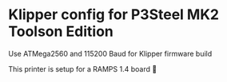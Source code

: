 # Klipper config for P3Steel MK2 Toolson Edition

Use ATMega2560 and 115200 Baud for Klipper firmware build

This printer is setup for a RAMPS 1.4 board 👴
